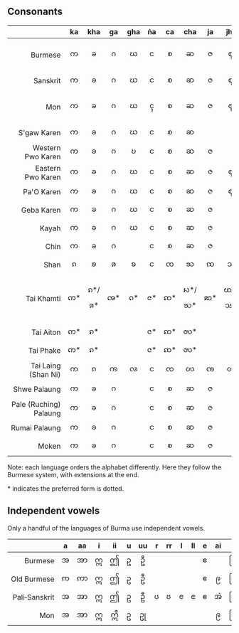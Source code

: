 ## Consonants

| | ka | kha | ga | gha | ṅa | ca | cha | ja | jha | ña | ṭa | ṭha | ḍa | ḍha | ṇa | ta | tha | da | dha | na | pa | pha | ba | bha | ma | ya | ra | la | wa | sa | ha | ḷa | a | ghwa | cha | bba | bbe | pwa |  fa |  ywa | va | tha | śa | ṣa | sha | xa | za | ? | ? | ahh | |
|------------------:|:---:|:---:|:---:|:---:|:---:|:---:|:---:|:---:|:---:|:---:|:---:|:---:|:---:|:---:|:--:|:---:|:--:|:---:|:---:|:---:|:---:|:---:|:---:|:---:|:---:|:---:|:---:|:---:|:---:|:---:|:---:|:---:|:---:|:---:|:---:|:---:|:---:|:---:|:---:|:---:|:---:|:---:|:---:|:---:|:---:|---:|:---:|:---:|:---:|:---:|:--|
| Burmese | က | ခ | ဂ | ဃ | င | စ | ဆ | ဇ | ဈ | ဉ/ည | ဋ | ဌ | ဍ | ဎ | ဏ | တ | ထ | ဒ | ဓ | န | ပ | ဖ | ဗ | ဘ | မ | ယ | ရ | လ | ဝ | သ | ဟ | ဠ | အ | | | | | | | | | | | | | | | | | | Burmese|
| Sanskrit | က | ခ | ဂ | ဃ | င | စ | ဆ | ဇ | ဈ | ဉ | ဋ | ဌ | ဍ | ဎ | ဏ | တ | ထ | ဒ | ဓ | န | ပ | ဖ | ဗ | ဘ | မ | ယ | ရ | လ | ဝ | သ | ဟ | ဠ | အ | | | | | | | | | | ၐ | ၑ | | | | | | | Sanskrit|
| Mon | က | ခ | ဂ | ဃ | ၚ | စ | ဆ | ဇ | ၛ | ဉ/ည | ဋ | ဌ | ဍ | ဎ | ဏ | တ | ထ | ဒ | ဓ | န | ပ | ဖ | ဗ | ဘ | မ | ယ | ရ | လ | ဝ | သ | ဟ | ဠ | အ | | | ၜ | ၝ | | | | | | | | | | | | | | Mon |
| S'gaw Karen | က | ခ | ဂ | ဃ | င | စ | ဆ | | | ည | | | | | | တ | ထ | ဒ | | န | ပ | ဖ | | ဘ | မ | ယ | ရ | လ | ဝ | | ဟ | | အ | | | | | | | | | | | | ၡ | | | | | ဧ | S'gaw Karen |		
| Western Pwo Karen | က | ခ | ဂ | ဎ | င | စ | ဆ | ဇ | | ည | | | | | | တ | ထ | ဒ | | န | ပ | ဖ | | ဘ | မ | ယ | ရ | လ | ဝ | သ | ဟ | | အ | | | | | ၦ | | | | ၥ | | | ၡ  | | | | | ဧ | Western Pwo Karen |
| Eastern Pwo Karen | က | ခ | ဂ | ဃ | င | စ | ဆ | ဇ | ဈ | ည | ဋ | ဌ | ဍ | ဎ | ၮ | တ | ထ | ဒ | ဓ | န | ပ | ဖ | ဗ | ဘ | မ | ယ | ရ | လ | ဝ | သ | ဟ | | အ | ၰ | | ၜ | | | | ၯ | | | | | | | | | | | Eastern Pwo Karen |
| Pa'O Karen | က | ခ | ဂ | ဃ | င | စ | ဆ | ဇ | ဈ | ည | ဋ | ဌ | ဍ | ဎ | ဏ | တ | ထ | ဒ | ဓ | န | ပ | ဖ | ဗ | ဘ | မ | ယ | ရ | လ | ဝ | သ | ဟ | ဠ | အ | | | | | | | | | | | | | | | | | | Pa'O Karen |
| Geba Karen | က | ခ | ဂ | ဃ | င | စ | ဆ | ဇ |  | ည |  |  |  |  |  | တ | ထ | ဒ | ဓ | န | ပ | ဖ | ဗ | ဘ | မ | ယ | ရ | လ | ဝ | သ | ဟ | | အ | | | | | | | | | | | | ၡ | | | | | ဧ | Geba Karen |
| Kayah | က | ခ | ဂ | ဃ | င | စ | ဆ | ဇ | | ည | | | | | | တ | ထ | ဒ | | န | ပ | ဖ | ဗ | ဘ | မ | ယ | ရ | လ | ဝ | သ | ဟ | | အ | | | | | | | | ဗာ့ | | | | | | | | | | Kayah |
| Chin | က | ခ | ဂ | | င | စ | ဆ | ဇ | | ည | | | | | | တ | ထ | ဒ | ဓ | န | ပ | ဖ | ဗ | ဘ | မ | ယ | ရ | လ | ဝ | | ဟ | | အ | | | | | | | | | | | | ၡ | | | | | ဧ | Chin |
| Shan | ၵ | ၶ | ၷ | ꧠ | င | ၸ | ꧡ | ꩡ | ꧢ | ၺ | ꩦ | ꩧ | ꩨ | ꩩ | ꧣ | တ | ထ | ၻ | ꩪ | ၼ | ပ | ၽ | ၿ | ꧤ | မ | ယ | ရ | လ | ဝ | သ | ႁ | ꩮ | ဢ | | | | | | ၾ | | | ႀ | | | | | ၹ | | | | Shan |
| Tai Khamti | က︀* | ၵ︀*/ၷ︀* | ꩠ︀* | ဂ︀* | င︀* | ꩡ︀* | ꩢ︀*/ꧡ︀* | ꩣ︀* | ꩤ︀*/ꧢ︀* | ꩥ︀*/ၺ︀* | ꩦ︀* | ꩧ︀ | ꩨ︀ | ꩩ︀ | ꧣ︀* | တ︀* | ထ︀* | ၻ | ꩪ︀ | ꩫ︀* | ပ︀* | ၸ︀* | ၿ | ၹ | မ︀* | ယ︀* | ꩺ︀*/ꩳ*/ရ︀* | လ︀* | ဝ︀* | ꩬ︀* | ꩭ︀* | ꩮ | ဢ︀* | | | | | | ꩯ︀* | | | (ႀ︀*) | | | | ꩱ︀ | ꩲ︀ | | | | Tai Khamti |
| Tai Aiton | က︀* | ၵ︀* | | | င︀* | ꩡ︀* | ꩬ︀* | | | ၺ︀* | | | | | | တ︀* | ထ︀* | | | ꩫ︀* | ပ︀* | ၸ︀* | | | မ︀* | ယ︀* | ꩺ︀* | လ︀* | ဝ︀* |  | ꩭ︀* | | ဢ︀* | | | | | | | | | | | | | | | | | | Tai Aiton |
| Tai Phake | က︀* | ၵ︀* | | | င︀* | ꩡ︀* | ꩬ︀* | | | ၺ︀* | | | | | | တ︀* | ထ︀* | | | ꩫ︀* | ပ︀* | ၸ︀* | | | မ︀* | ယ︀* | ꩺ︀* | လ︀* | ဝ︀* |  | ꩭ︀* | | ဢ︀* | | | | | | | | | | | | | | | | | | Tai Phake |
| Tai Laing (Shan Ni) | က | ၵ | ꧩ | ꧪ | င | ၸ | ꩬ | ꧫ | ꧬ | ꧧ | ꩦ | ꩧ | ꧭ | ꧮ | ꧯ | တ | ထ | ꧻ | ꧼ | ꩫ | ပ | ꧤ | ꧽ | ꧾ | မ | ယ | ꩺ | လ | ဝ | ꧬ | ၯ | ꧺ | ဢ | | | | | | ꧨ | | | | ၐ | ၑ | | | | | | | Tai Laing (Shan Ni) |
| Shwe Palaung | က | ခ | ဂ | | င | စ | ဆ | ဇ | | ည | | | | | | တ | ထ | ဒ | | န | ပ | ဖ |  | ဘ | မ | ယ | ရ | လ | ဝ | သ | ဟ | | အ | | ꩾ |  | | | ႎှ | | ႎ | | | | ꩿ | | ဈ  | | | | Shwe Palaung |
| Pale (Ruching) Palaung | က | ခ | ဂ | | င | စ | ဆ | ဇ | | ည | | | | | | တ | ထ | ဒ | | န | ပ | ဖ |  | ဘ | မ | ယ | ရ | လ | ဝ |  | ဟ | | အ | | | | | | | | | | | | | | | စှ | ဝှ | | Pale (Ruching) Palaung |
| Rumai Palaung | က | ခ | ဂ | | င | စ | ဆ | ဇ | | ည | | | | | | တ | ထ | ဒ | | န | ပ | ဖ |  | ဘ | မ | ယ | ရ | လ | ဝ |  | ဟ | | အ | | | | | | ႎ | | | | | | | | | | | |  Rumai Palaung |
| Moken | က | ခ | ဂ | | င | စ | ဆ | ဇ | | ည | | | | | | တ | ထ | ဒ | | န | ပ | ဖ |  | ဘ | မ | ယ | ရ | လ | ဝ |  | ဟ | | အ | | | | | | | | | | | | | | | | | | Moken |

Note: each language orders the alphabet differently. Here they follow the Burmese system, with extensions at the end.

\* indicates the preferred form is dotted.

## Independent vowels
Only a handful of the languages of Burma use independent vowels.

|               | a | aa | i | ii | u | uu | r | rr | l | ll | e | ai | o | au |               |
|--------------:|:-:|:--:|:-:|:--:|:-:|:--:|---|----|---|----|:-:|:--:|:-:|:--:|---------------|
|       Burmese | အ | အာ | ဣ |  ဤ | ဥ |  ဦ |   |    |   |    | ဧ |    | ဩ |  ဪ | Burmese       |
|   Old Burmese | ဢ | ဢာ | ဣ |  ဤ | ဥ |  ဦ |   |    |   |    | ဧ |  ဨ | ဩ |  ဪ | Old Burmese   |
| Pali‑Sanskrit | အ | အာ | ဣ |  ဤ | ဥ |  ဦ | ၒ | ၓ  | ၔ | ၕ  | ဧ |  အဲ | ဩ |  ဪ | Pali‑Sanskrit |
|           Mon | အ | အာ | ဣ | ဣဳ | ဥ |  ဥု |   |    |   |    |   |  ဨ | ဩ |  ဪ | Mon           |
